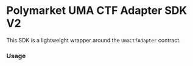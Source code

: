 # Polymarket UMA CTF Adapter SDK V2

This SDK is a lightweight wrapper around the `UmaCtfAdapter` contract.

### Usage
